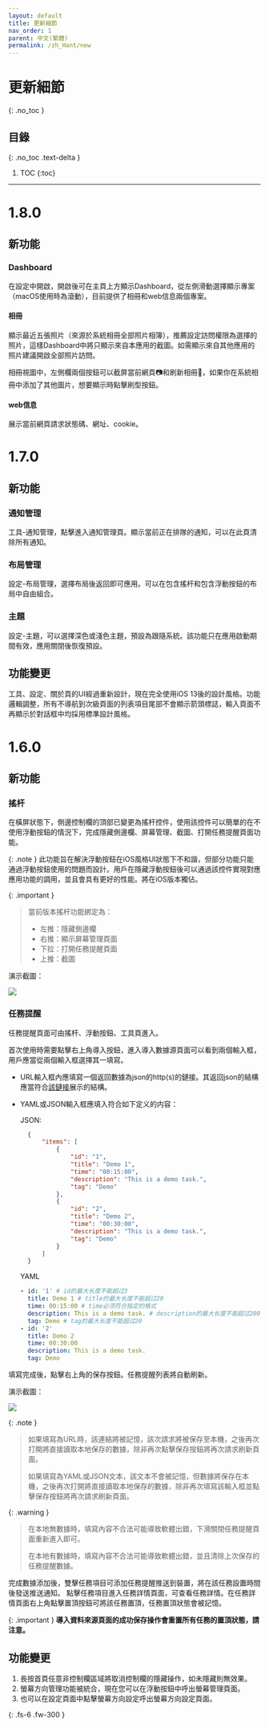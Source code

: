 ```yaml
---
layout: default
title: 更新細節
nav_order: 1
parent: 中文(繁體)
permalink: /zh_Hant/new
---
```


# 更新細節
{: .no_toc }

## 目錄
{: .no_toc .text-delta }

1. TOC
{:toc}

---

# 1.8.0

## 新功能

### Dashboard

在設定中開啟，開啟後可在主頁上方顯示Dashboard，從左側滑動選擇顯示專案（macOS使用時為滾動），目前提供了相冊和web信息兩個專案。

#### 相冊

顯示最近五張照片（來源於系統相冊全部照片相簿），推薦設定訪問權限為選擇的照片，這樣Dashboard中將只顯示來自本應用的截圖。如需顯示來自其他應用的照片建議開啟全部照片訪問。

相冊視圖中，左側欄兩個按鈕可以截屏當前網頁📷和刷新相冊🔄，如果你在系統相冊中添加了其他圖片，想要顯示時點擊刷型按鈕。

#### web信息

展示當前網頁請求狀態碼、網址、cookie。

# 1.7.0

## 新功能

### 通知管理

工具-通知管理，點擊進入通知管理頁。顯示當前正在排隊的通知，可以在此頁清除所有通知。

### 布局管理

設定-布局管理，選擇布局後返回即可應用。可以在包含搖杆和包含浮動按鈕的布局中自由組合。

### 主題

設定-主題，可以選擇深色或淺色主題，預設為跟隨系統。該功能只在應用啟動期間有效，應用關閉後恢復預設。

## 功能變更

工具、設定、關於頁的UI經過重新設計，現在完全使用iOS 13後的設計風格。功能邏輯調整，所有不導航到次級頁面的列表項目尾部不會顯示箭頭標誌，輸入頁面不再顯示於對話框中均採用標準設計風格。

# 1.6.0

## 新功能

### 搖杆

在橫屏狀態下，側邊控制欄的頂部已變更為搖杆控件，使用該控件可以簡單的在不使用浮動按鈕的情況下，完成隱藏側邊欄、屏幕管理、截圖、打開任務提醒頁面功能。

{: .note }
此功能旨在解決浮動按鈕在iOS風格UI狀態下不和諧，但部分功能只能通過浮動按鈕使用的問題而設計。用戶在隱藏浮動按鈕後可以通過該控件實現對應應用功能的調用，並且會具有更好的性能。將在iOS版本獨佔。

{: .important }
> 當前版本搖杆功能綁定為：
> - 左推：隱藏側邊欄 
> - 右推：顯示屏幕管理頁面 
> - 下拉：打開任務提醒頁面 
> - 上推：截圖 


演示截圖：

![](../../docs/assets/images/joystick.gif)

### 任務提醒

任務提醒頁面可由搖杆、浮動按鈕、工具頁進入。

首次使用時需要點擊右上角導入按鈕，進入導入數據源頁面可以看到兩個輸入框，用戶應當從兩個輸入框選擇其一填寫。

- URL輸入框內應填寫一個返回數據為json的http(s)的鏈接。其返回json的結構應當符合[該鏈接](https://conntower.github.io/data/json/CT_tasks.json)展示的結構。
- YAML或JSON輸入框應填入符合如下定义的内容：

  JSON:
  ```json
    {
        "items": [
            {
                "id": "1",
                "title": "Demo 1",
                "time": "00:15:00",
                "description": "This is a demo task.",
                "tag": "Demo"
            },
            {
                "id": "2",
                "title": "Demo 2",
                "time": "00:30:00",
                "description": "This is a demo task.",
                "tag": "Demo"
            }
        ]
    }
  ```
  
  YAML
  ```yaml
  - id: '1' # id的最大长度不能超过3
    title: Demo 1 # title的最大长度不能超过20
    time: 00:15:00 # time必须符合指定的格式
    description: This is a demo task. # description的最大长度不能超过200
    tag: Demo # tag的最大长度不能超过20
  - id: '2'
    title: Demo 2
    time: 00:30:00
    description: This is a demo task.
    tag: Demo
  ```

填寫完成後，點擊右上角的保存按鈕。任務提醒列表將自動刷新。

演示截圖：

![](../../docs/assets/images/reminder.gif)

{: .note }
> 如果填寫為URL時，該連結將被記憶，該次請求將被保存至本機，之後再次打開將直接讀取本地保存的數據，除非再次點擊保存按鈕將再次請求刷新頁面。
>
> 如果填寫為YAML或JSON文本，該文本不會被記憶，但數據將保存在本機，之後再次打開將直接讀取本地保存的數據，除非再次填寫該輸入框並點擊保存按鈕將再次請求刷新頁面。

{: .warning }
> 在本地無數據時，填寫內容不合法可能導致軟體出錯，下滑關閉任務提醒頁面重新進入即可。
>
> 在本地有數據時，填寫內容不合法可能導致軟體出錯，並且清除上次保存的任務提醒數據。

完成數據添加後，雙擊任務項目可添加任務提醒推送到裝置，將在該任務設置時間後發送推送通知。
點擊任務項目進入任務詳情頁面，可查看任務詳情。在任務詳情頁面右上角點擊置頂按鈕可將該任務置頂，任務置頂狀態會被記憶。

{: .important }
**導入資料來源頁面的成功保存操作會重置所有任務的置頂狀態，請注意。**

## 功能變更

1. 長按首頁任意非控制欄區域將取消控制欄的隱藏操作，如未隱藏則無效果。
2. 螢幕方向管理功能被統合，現在您可以在浮動按鈕中呼出螢幕管理頁面。
3. 也可以在設定頁面中點擊螢幕方向設定呼出螢幕方向設定頁面。

{: .fs-6 .fw-300 }
